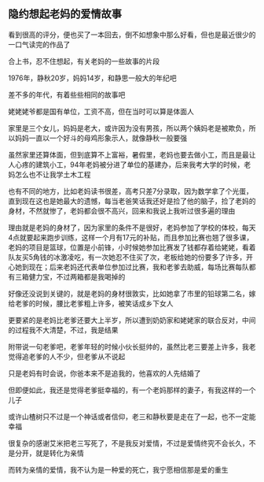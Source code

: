## 隐约想起老妈的爱情故事 ##

看到很高的评分，便也买了一本回去，倒不如想象中那么好看，但也是最近很少的一口气读完的作品了

合上书，忍不住想起，有关老妈的一些故事的片段

1976年，静秋20岁，妈妈14岁，和静思一般大的年纪吧

差不多的年代，有着些些相同的故事吧

姥姥姥爷都是国有单位，工资不高，但在当时可以算是体面人

家里是三个女儿，妈妈是老大，或许因为没有男孩，所以两个姨妈老是被欺负，所以妈妈一直以一个好斗的母鸡形象示人，就像静秋一般要强

虽然家里还算体面，但到底算不上富裕，暑假里，老妈也要去做小工，而且是最让人心疼的建筑小工，94年老妈被分进了单位的基建办，后来我考大学的时候，老妈怎么也不让我学土木工程

也有不同的地方，比如老妈读书很差，高考只差7分录取，因为数学拿了个光蛋，直到现在这也是她最大的遗憾，每当老爸笑话我还好是捡了他的脑子，捡了老妈的身材，不然就惨了，老妈都会很不高兴，回来和我说上我听过很多遍的理由

理由就是老妈的身材了，因为家里的条件不是很好，老妈参加了学校的体校，每天4点就要起来跑步训练，这样一个月有17元的补贴，而且参加比赛也翘了很多课，老妈的项目是篮球，位置是小前锋，小时候她参加比赛发了钱都存着给姥姥，看着队友买5角钱的冰激凌吃，有一次她忍不住买了次，老板给她的份要多了许多，开心她到现在；后来老妈还代表单位参加过比赛，我和老爹去助威，每场比赛每队都有三箱健力宝，不过两箱都是我喝掉的

好像还没说到关键的，就是老妈的身材很敦实，比如她拿了市里的铅球第二名，嫁给老爹的时候，腰比老爹粗上许多，被笑话成乡下女人

更要紧的是老妈比老爹还要大上半岁，所以遭到奶奶家和姥姥家的联合反对，中间的过程我不大清楚，不过，我是结果

附带说一句老爹吧，老爹年轻的时候小伙长挺帅的，虽然比老三要差上许多，我老觉得追老爹的人不少，但老爹从不说起

只是老妈有时会说，你爸本来不是追我的，他喜欢的人先结婚了

但即便如此，我还是觉得老爹挺幸福的，有一个老妈那样的妻子，有我这样的一个儿子

或许山楂树只不过是一个神话或者信仰，老三和静秋要是走在了一起，也不一定能幸福

很复杂的感谢艾米把老三写死了，不是我反对爱情，不过是爱情终究不会长久，不是分开，就是转化为亲情

而转为亲情的爱情，我不认为是一种爱的死亡，我宁愿相信那是爱的重生